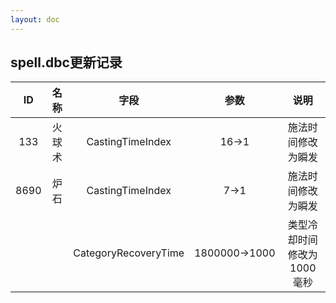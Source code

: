 ```yaml
---
layout: doc
---
```



## spell.dbc更新记录
|ID|名称|字段|参数|说明|
|:----:|:----:|:----:|:----:|:----:|
|133|火球术|CastingTimeIndex|16→1|施法时间修改为瞬发|
|8690|炉石|CastingTimeIndex|7→1|施法时间修改为瞬发|
|||CategoryRecoveryTime|1800000→1000|类型冷却时间修改为1000毫秒|
